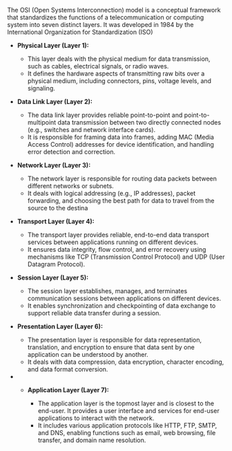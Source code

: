 The OSI (Open Systems Interconnection) model is a conceptual framework that standardizes the functions of a telecommunication or computing system into seven distinct layers. It was developed in 1984 by the International Organization for Standardization (ISO)

- **Physical Layer (Layer 1):**
    
    - This layer deals with the physical medium for data transmission, such as cables, electrical signals, or radio waves.
    - It defines the hardware aspects of transmitting raw bits over a physical medium, including connectors, pins, voltage levels, and signaling.
- **Data Link Layer (Layer 2):**
    
    - The data link layer provides reliable point-to-point and point-to-multipoint data transmission between two directly connected nodes (e.g., switches and network interface cards).
    - It is responsible for framing data into frames, adding MAC (Media Access Control) addresses for device identification, and handling error detection and correction.
- **Network Layer (Layer 3):**
    
    - The network layer is responsible for routing data packets between different networks or subnets.
    - It deals with logical addressing (e.g., IP addresses), packet forwarding, and choosing the best path for data to travel from the source to the destina
- **Transport Layer (Layer 4):**
    
    - The transport layer provides reliable, end-to-end data transport services between applications running on different devices.
    - It ensures data integrity, flow control, and error recovery using mechanisms like TCP (Transmission Control Protocol) and UDP (User Datagram Protocol).
- **Session Layer (Layer 5):**
    
    - The session layer establishes, manages, and terminates communication sessions between applications on different devices.
    - It enables synchronization and checkpointing of data exchange to support reliable data transfer during a session.
- **Presentation Layer (Layer 6):**
    
    - The presentation layer is responsible for data representation, translation, and encryption to ensure that data sent by one application can be understood by another.
    - It deals with data compression, data encryption, character encoding, and data format conversion.
- - **Application Layer (Layer 7):**
    
    - The application layer is the topmost layer and is closest to the end-user. It provides a user interface and services for end-user applications to interact with the network.
    - It includes various application protocols like HTTP, FTP, SMTP, and DNS, enabling functions such as email, web browsing, file transfer, and domain name resolution.